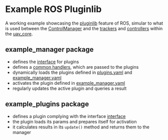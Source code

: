 # Example ROS Pluginlib

A working example showcasing the [pluginlib](http://wiki.ros.org/pluginlib) feature of ROS, simular to what is used between the [ControlManager](https://github.com/ctu-mrs/mrs_uav_managers#controlmanager) and the [trackers](https://github.com/ctu-mrs/mrs_uav_trackers#mrs-uav-trackers-) and [controllers](https://github.com/ctu-mrs/mrs_uav_controllers#mrs-uav-controllers-) within the [uav_core](https://github.com/ctu-mrs/uav_core#the-mrs-uav-system-core-).

## example_manager package

* defines the [interface](https://github.com/ctu-mrs/example_ros_pluginlib/blob/github/example_manager/include/example_manager/plugin_interface.h) for plugins
* defines a [common handlers](https://github.com/ctu-mrs/example_ros_pluginlib/blob/github/example_manager/include/example_manager/common_handlers.h), which are passed to the plugins
* dynamically loads the plugins defined in [plugins.yaml](https://github.com/ctu-mrs/example_ros_pluginlib/blob/github/example_manager/config/plugins.yaml) and [example_manager.yaml](https://github.com/ctu-mrs/example_ros_pluginlib/blob/github/example_manager/config/example_manager.yaml)
* activates the plugin defined in [example_manager.yaml](https://github.com/ctu-mrs/example_ros_pluginlib/blob/github/example_manager/config/example_manager.yaml)
* regularly updates the active plugin and queries a result

## example_plugins package

* defines a plugin complying with the interface [interface](https://github.com/ctu-mrs/example_ros_pluginlib/blob/github/example_manager/include/example_manager/plugin_interface.h)
* the plugin loads its params and prepares itself for activation
* it calculates results in its `update()` method and returns them to the manager
